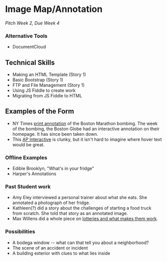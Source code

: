 # Image Map/Annotation
*Pitch Week 2, Due Week 4*

### Alternative Tools
+ DocumentCloud

## Technical Skills
+ Making an HTML Template (Story 1)
+ Basic Bootstrap (Story 1)
+ FTP and File Management (Story 1)
+ Using JS Fiddle to create work
+ Migrating from JS Fiddle to HTML

## Examples of the Form

+ NY Times [print annotation](http://www.nytimes.com/interactive/2013/04/15/us/site-of-the-boston-marathon-explosion.html) of the Boston Marathon bombing. The week of the bombing, the Boston Globe had an interactive annotation on their homepage. It has since been taken down. 
+ This [AP Interactive](http://www.boston.com/news/local/massachusetts/2014/04/14/interactive-the-boston-marathon-bombing/7zaZKLuEh5ooMe9KHoGkyO/story.html) is clunky, but it isn't hard to imagine where hover text would be great. 

### Offline Examples

+ Edible Brooklyn, "What's in your fridge"
+ Harper's Annotations

### Past Student work
+ Amy Eley interviewed a personal trainer about what she eats. She annotated a photograph of her fridge.
+ Kathleen(?) did a story about the challenges of starting a food truck from scratch. She told that story as an annotated image.
+ Max Willens did a whole piece on [lotteries and what makes them work](http://digitalstorage.journalism.cuny.edu/joseph.willens/lottofive.html). 

### Possibilities
+ A bodega window -- what can that tell you about a neighborhood?
+ The scene of an accident or incident 
+ A building exterior with clues to what lies inside
